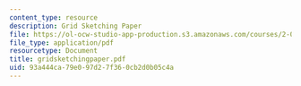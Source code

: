 ```yaml
---
content_type: resource
description: Grid Sketching Paper
file: https://ol-ocw-studio-app-production.s3.amazonaws.com/courses/2-000-how-and-why-machines-work-spring-2002/93a444ca79e097d27f360cb2d0b05c4a_gridsketchingpaper.pdf
file_type: application/pdf
resourcetype: Document
title: gridsketchingpaper.pdf
uid: 93a444ca-79e0-97d2-7f36-0cb2d0b05c4a
---
```

